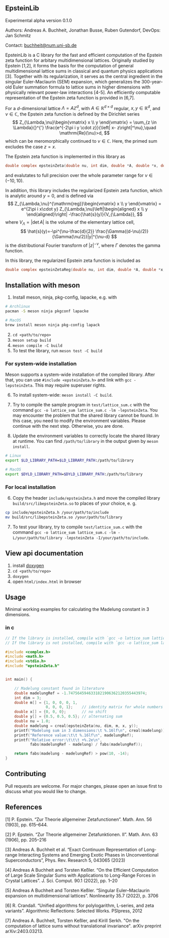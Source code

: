 <!--
SPDX-FileCopyrightText: 2024 Andreas Buchheit <buchheit@num.uni-sb.de>
SPDX-FileCopyrightText: 2024 Jan Schmitz <schmitz@num.uni-sb.de>
SPDX-FileCopyrightText: 2024 Jonathan Busse <jonathan.busse@dlr.de>
SPDX-FileCopyrightText: 2024 Ruben Gutendorf <ruben.gutendorf@uni-saarland.de>

SPDX-License-Identifier: AGPL-3.0-only
-->

## EpsteinLib

Experimental alpha version 0.1.0

Authors: Andreas A. Buchheit, Jonathan Busse, Ruben Gutendorf, DevOps: Jan Schmitz

Contact: buchheit@num.uni-sb.de

EpsteinLib is a C library for the fast and efficient computation of the Epstein zeta function for arbitary multidimensional lattices. Originally studied by Epstein [1,2], it forms the basis for the computation of general multidimensional lattice sums in classical and quantum physics applications [3]. Together with its regularization, it serves as the central ingredient in the singular Euler-Maclaurin (SEM) expansion, which generalizes the 300-year-old Euler summation formula to lattice sums in higher dimensions with physically relevant power-law interactions [4-5]. An efficiently computable representation of the Epstein zeta function is provided in [6,7].

For a $d$-dimensional lattice $\Lambda=A\mathbb Z^d$, with $A\in \mathbb R^{d\times d}$ regular, $x,y \in \mathbb R^d$, and $\nu \in \mathbb C$, the Epstein zeta function is defined by the Dirichlet series
$$
Z_{\Lambda,\nu}\begin{vmatrix} x \\ y \end{vmatrix}
= \sum_{z \in \Lambda}{}^{'} \frac{e^{-2\pi i  y \cdot  z}}{\left| x-  z\right|^\nu},\quad \mathrm{Re}(\nu)>d,
$$
which can be meromorphically continued to $\nu \in \mathbb C$. Here, the primed sum excludes the case $z = x.$

The Epstein zeta function is implemented in this library as

```c
double complex epsteinZeta(double nu, int dim, double *A, double *x, double *y);
```
and evalutates to full precision over the whole parameter range for $\nu \in (-10,10)$.

In addition, this library includes the regularized Epstein zeta function, which is analytic around $y=0$, and is defined via 
$$
Z_{\Lambda,\nu}^{\mathrm{reg}}\begin{vmatrix} x \\ y \end{vmatrix} =
e^{2\pi i x\cdot y}
Z_{\Lambda,\nu}\left|\begin{aligned} x \\ y \end{aligned}\right| 
-\frac{\hat{s}(y)}{V_{\Lambda}},
$$
where $V_{\Lambda}=|\det A|$ is the volume of the elementary lattice cell, 
$$
\hat{s}(y)=-\pi^{\nu-\frac{d}{2}}
	\frac{\Gamma((d-\nu)/2)}{\Gamma(\nu/2)}|y|^{\nu-d}
$$
is the distributional Fourier transform of $\vert z \vert^{-\nu}$, where $\Gamma$ denotes the gamma function.

In this library, the regularized Epstein zeta function is included as
```c
double complex epsteinZetaReg(double nu, int dim, double *A, double *x, double *y);
```

## Installation with meson


1. Install meson, ninja, pkg-config, lapacke, e.g. with 
```bash
# Archlinux
pacman -S meson ninja pkgconf lapacke

# MacOS
brew install meson ninja pkg-config lapack
```
2. `cd <path/to/repo>`
3. `meson setup build`
4. `meson compile -C build`
5. To test the library, run `meson test -C build`
### For system-wide installation
Meson supports a system-wide installation of the compiled library. After that, you can use `#include <epsteinZeta.h>` and link with `gcc -lepsteinZeta`. This may require superuser rights.

6. To install system-wide: `meson install -C build`.

7. Try to compile the sample program in `test/lattice_sum.c` with the command `gcc -o lattice_sum lattice_sum.c -lm -lepsteinZeta`. You may encounter the problem that the shared library cannot be found. In this case, you need to modify the environment variables. Please continue with the next step. Otherwise, you are done.

8. Update the environment variables to correctly locate the shared library at runtime. You can find `/path/to/library` in the output given by `meson install`.
```bash
# Linux
export $LD_LIBRARY_PATH=$LD_LIBRARY_PATH:/path/to/library

# MacOS
export $DYLD_LIBRARY_PATH=$DYLD_LIBRARY_PATH:/path/to/library
```

### For local installation
6. Copy the header `include/epsteinZeta.h` and move the compiled library `build/src/libepsteinZeta.so` to places of your choice, e. g.
```bash
cp include/epsteinZeta.h /your/path/to/include
mv build/src/libepsteinZeta.so /your/path/to/library
```
7. To test your library, try to compile `test/lattice_sum.c` with the command `gcc -o lattice_sum lattice_sum.c -lm -L/your/path/to/library -lepsteinZeta -I/your/path/to/include`.

## View api documentation

1. install [doxygen](https://www.doxygen.nl/manual/install.html)
2. `cd <path/to/repo>`
3. `doxygen`
4. open `html/index.html` in browser

## Usage

Minimal working examples for calculating the Madelung constant in $3$ dimensions.
### in c
``` c
// If the library is installed, compile with `gcc -o lattice_sum lattice_sum.c -lm -lepsteinZeta 
// If the library is not installed, compile with `gcc -o lattice_sum lattice_sum.c -lm -L/path/to/library -lepsteinZeta -I/path/to/include

#include <complex.h>
#include <math.h>
#include <stdio.h>
#include "epsteinZeta.h"


int main() {

    // Madelung constant found in literature
    double madelungRef = -1.7475645946331821906362120355443974;
    int dim = 3;
    double m[] = {1, 0, 0, 0, 1,
                  0, 0, 0, 1};    // identity matrix for whole numbers
    double x[] = {0, 0, 0};       // no shift
    double y[] = {0.5, 0.5, 0.5}; // alternating sum
    double nu = 1.0;
    double madelung = creal(epsteinZeta(nu, dim, m, x, y));
    printf("Madelung sum in 3 dimensions:\t %.16lf\n", creal(madelung));
    printf("Reference value:\t\t %.16lf\n", madelungRef);
    printf("Relative error:\t\t\t +%.2e\n",
           fabs(madelungRef - madelung) / fabs(madelungRef));

    return fabs(madelung - madelungRef) > pow(10, -14);
}
```


## Contributing
Pull requests are welcome. For major changes, please open an issue first to discuss what you would like to change.

## References

[1] P. Epstein. “Zur Theorie allgemeiner Zetafunctionen”. Math. Ann. 56 (1903), pp. 615–644.

[2] P. Epstein. “Zur Theorie allgemeiner Zetafunktionen. II”. Math. Ann. 63 (1906), pp. 205–216

[3] Andreas A. Buchheit et al. “Exact Continuum Representation of Long-range Interacting Systems and Emerging Exotic Phases in Unconventional Superconductors”, Phys. Rev. Research 5, 043065 (2023)

[4] Andreas A Buchheit and Torsten Keßler. “On the Efficient Computation of Large Scale Singular Sums with Applications to Long-Range Forces in Crystal Lattices”. J. Sci. Comput. 90.1 (2022), pp. 1–20

[5] Andreas A Buchheit and Torsten Keßler. “Singular Euler–Maclaurin expansion on multidimensional lattices”. Nonlinearity 35.7 (2022), p. 3706

[6] R. Crandall. “Unified algorithms for polylogarithm, L-series, and zeta variants”. Algorithmic Reflections: Selected Works. PSIpress, 2012

[7] Andreas A. Buchheit, Torsten Keßler, and Kirill Serkh. "On the computation of lattice sums without translational invariance". arXiv preprint arXiv:2403.03213.

